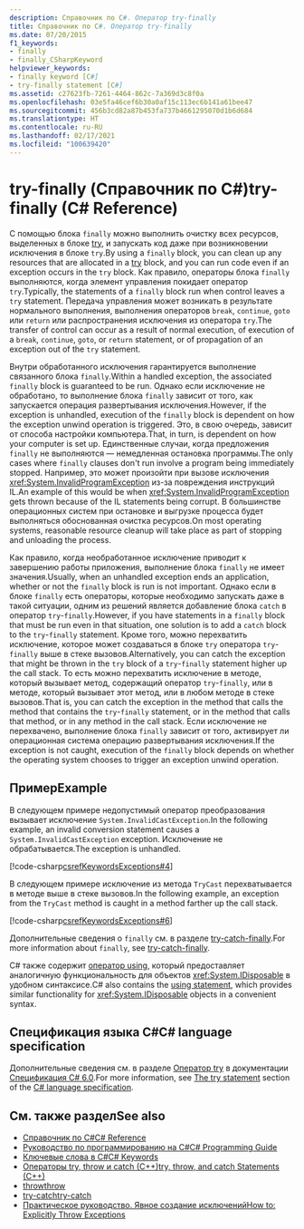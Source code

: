 ```yaml
---
description: Справочник по C#. Оператор try-finally
title: Справочник по C#. Оператор try-finally
ms.date: 07/20/2015
f1_keywords:
- finally
- finally_CSharpKeyword
helpviewer_keywords:
- finally keyword [C#]
- try-finally statement [C#]
ms.assetid: c27623fb-7261-4464-862c-7a369d3c8f0a
ms.openlocfilehash: 03e5fa46cef6b30a0af15c113ec6b141a61bee47
ms.sourcegitcommit: 456b3cd82a87b453fa737b4661295070d1b6d684
ms.translationtype: HT
ms.contentlocale: ru-RU
ms.lasthandoff: 02/17/2021
ms.locfileid: "100639420"
---
```

# <a name="try-finally-c-reference"></a><span data-ttu-id="0f236-103">try-finally (Справочник по C#)</span><span class="sxs-lookup"><span data-stu-id="0f236-103">try-finally (C# Reference)</span></span>

<span data-ttu-id="0f236-104">С помощью блока `finally` можно выполнить очистку всех ресурсов, выделенных в блоке [try](try-catch.md), и запускать код даже при возникновении исключения в блоке `try`.</span><span class="sxs-lookup"><span data-stu-id="0f236-104">By using a `finally` block, you can clean up any resources that are allocated in a [try](try-catch.md) block, and you can run code even if an exception occurs in the `try` block.</span></span> <span data-ttu-id="0f236-105">Как правило, операторы блока `finally` выполняются, когда элемент управления покидает оператор `try`.</span><span class="sxs-lookup"><span data-stu-id="0f236-105">Typically, the statements of a `finally` block run when control leaves a `try` statement.</span></span> <span data-ttu-id="0f236-106">Передача управления может возникать в результате нормального выполнения, выполнения операторов `break`, `continue`, `goto` или `return` или распространения исключения из оператора `try`.</span><span class="sxs-lookup"><span data-stu-id="0f236-106">The transfer of control can occur as a result of normal execution, of execution of a `break`, `continue`, `goto`, or `return` statement, or of propagation of an exception out of the `try` statement.</span></span>

<span data-ttu-id="0f236-107">Внутри обработанного исключения гарантируется выполнение связанного блока `finally`.</span><span class="sxs-lookup"><span data-stu-id="0f236-107">Within a handled exception, the associated `finally` block is guaranteed to be run.</span></span> <span data-ttu-id="0f236-108">Однако если исключение не обработано, то выполнение блока `finally` зависит от того, как запускается операция развертывания исключения.</span><span class="sxs-lookup"><span data-stu-id="0f236-108">However, if the exception is unhandled, execution of the `finally` block is dependent on how the exception unwind operation is triggered.</span></span> <span data-ttu-id="0f236-109">Это, в свою очередь, зависит от способа настройки компьютера.</span><span class="sxs-lookup"><span data-stu-id="0f236-109">That, in turn, is dependent on how your computer is set up.</span></span> <span data-ttu-id="0f236-110">Единственные случаи, когда предложения `finally` не выполняются — немедленная остановка программы.</span><span class="sxs-lookup"><span data-stu-id="0f236-110">The only cases where `finally` clauses don't run involve a program being immediately stopped.</span></span> <span data-ttu-id="0f236-111">Например, это может произойти при вызове исключения <xref:System.InvalidProgramException> из-за повреждения инструкций IL.</span><span class="sxs-lookup"><span data-stu-id="0f236-111">An example of this would be when <xref:System.InvalidProgramException> gets thrown because of the IL statements being corrupt.</span></span> <span data-ttu-id="0f236-112">В большинстве операционных систем при остановке и выгрузке процесса будет выполняться обоснованная очистка ресурсов.</span><span class="sxs-lookup"><span data-stu-id="0f236-112">On most operating systems, reasonable resource cleanup will take place as part of stopping and unloading the process.</span></span>

<span data-ttu-id="0f236-113">Как правило, когда необработанное исключение приводит к завершению работы приложения, выполнение блока `finally` не имеет значения.</span><span class="sxs-lookup"><span data-stu-id="0f236-113">Usually, when an unhandled exception ends an application, whether or not the `finally` block is run is not important.</span></span> <span data-ttu-id="0f236-114">Однако если в блоке `finally` есть операторы, которые необходимо запускать даже в такой ситуации, одним из решений является добавление блока `catch` в оператор `try`-`finally`.</span><span class="sxs-lookup"><span data-stu-id="0f236-114">However, if you have statements in a `finally` block that must be run even in that situation, one solution is to add a `catch` block to the `try`-`finally` statement.</span></span> <span data-ttu-id="0f236-115">Кроме того, можно перехватить исключение, которое может создаваться в блоке `try` оператора `try`-`finally` выше в стеке вызовов.</span><span class="sxs-lookup"><span data-stu-id="0f236-115">Alternatively, you can catch the exception that might be thrown in the `try` block of a `try`-`finally` statement higher up the call stack.</span></span> <span data-ttu-id="0f236-116">То есть можно перехватить исключение в методе, который вызывает метод, содержащий оператор `try`-`finally`, или в методе, который вызывает этот метод, или в любом методе в стеке вызовов.</span><span class="sxs-lookup"><span data-stu-id="0f236-116">That is, you can catch the exception in the method that calls the method that contains the `try`-`finally` statement, or in the method that calls that method, or in any method in the call stack.</span></span> <span data-ttu-id="0f236-117">Если исключение не перехвачено, выполнение блока `finally` зависит от того, активирует ли операционная система операцию развертывания исключения.</span><span class="sxs-lookup"><span data-stu-id="0f236-117">If the exception is not caught, execution of the `finally` block depends on whether the operating system chooses to trigger an exception unwind operation.</span></span>

## <a name="example"></a><span data-ttu-id="0f236-118">Пример</span><span class="sxs-lookup"><span data-stu-id="0f236-118">Example</span></span>

<span data-ttu-id="0f236-119">В следующем примере недопустимый оператор преобразования вызывает исключение `System.InvalidCastException`.</span><span class="sxs-lookup"><span data-stu-id="0f236-119">In the following example, an invalid conversion statement causes a `System.InvalidCastException` exception.</span></span> <span data-ttu-id="0f236-120">Исключение не обрабатывается.</span><span class="sxs-lookup"><span data-stu-id="0f236-120">The exception is unhandled.</span></span>

[!code-csharp[csrefKeywordsExceptions#4](~/samples/snippets/csharp/VS_Snippets_VBCSharp/csrefKeywordsExceptions/CS/csrefKeywordsExceptions.cs#4)]

<span data-ttu-id="0f236-121">В следующем примере исключение из метода `TryCast` перехватывается в методе выше в стеке вызовов.</span><span class="sxs-lookup"><span data-stu-id="0f236-121">In the following example, an exception from the `TryCast` method is caught in a method farther up the call stack.</span></span>

[!code-csharp[csrefKeywordsExceptions#6](~/samples/snippets/csharp/VS_Snippets_VBCSharp/csrefKeywordsExceptions/CS/csrefKeywordsExceptions.cs#6)]

<span data-ttu-id="0f236-122">Дополнительные сведения о `finally` см. в разделе [try-catch-finally](try-catch-finally.md).</span><span class="sxs-lookup"><span data-stu-id="0f236-122">For more information about `finally`, see [try-catch-finally](try-catch-finally.md).</span></span>

<span data-ttu-id="0f236-123">C# также содержит [оператор using](using-statement.md), который предоставляет аналогичную функциональность для объектов <xref:System.IDisposable> в удобном синтаксисе.</span><span class="sxs-lookup"><span data-stu-id="0f236-123">C# also contains the [using statement](using-statement.md), which provides similar functionality for <xref:System.IDisposable> objects in a convenient syntax.</span></span>

## <a name="c-language-specification"></a><span data-ttu-id="0f236-124">Спецификация языка C#</span><span class="sxs-lookup"><span data-stu-id="0f236-124">C# language specification</span></span>

<span data-ttu-id="0f236-125">Дополнительные сведения см. в разделе [Оператор try](~/_csharplang/spec/statements.md#the-try-statement) в документации [Спецификация C# 6.0](~/_csharplang/spec/introduction.md).</span><span class="sxs-lookup"><span data-stu-id="0f236-125">For more information, see [The try statement](~/_csharplang/spec/statements.md#the-try-statement) section of the [C# language specification](~/_csharplang/spec/introduction.md).</span></span>

## <a name="see-also"></a><span data-ttu-id="0f236-126">См. также раздел</span><span class="sxs-lookup"><span data-stu-id="0f236-126">See also</span></span>

- [<span data-ttu-id="0f236-127">Справочник по C#</span><span class="sxs-lookup"><span data-stu-id="0f236-127">C# Reference</span></span>](../index.md)
- [<span data-ttu-id="0f236-128">Руководство по программированию на C#</span><span class="sxs-lookup"><span data-stu-id="0f236-128">C# Programming Guide</span></span>](../../programming-guide/index.md)
- [<span data-ttu-id="0f236-129">Ключевые слова в C#</span><span class="sxs-lookup"><span data-stu-id="0f236-129">C# Keywords</span></span>](index.md)
- [<span data-ttu-id="0f236-130">Операторы try, throw и catch (C++)</span><span class="sxs-lookup"><span data-stu-id="0f236-130">try, throw, and catch Statements (C++)</span></span>](/cpp/cpp/try-throw-and-catch-statements-cpp)
- [<span data-ttu-id="0f236-131">throw</span><span class="sxs-lookup"><span data-stu-id="0f236-131">throw</span></span>](throw.md)
- [<span data-ttu-id="0f236-132">try-catch</span><span class="sxs-lookup"><span data-stu-id="0f236-132">try-catch</span></span>](try-catch.md)
- [<span data-ttu-id="0f236-133">Практическое руководство. Явное создание исключений</span><span class="sxs-lookup"><span data-stu-id="0f236-133">How to: Explicitly Throw Exceptions</span></span>](../../../standard/exceptions/how-to-explicitly-throw-exceptions.md)
